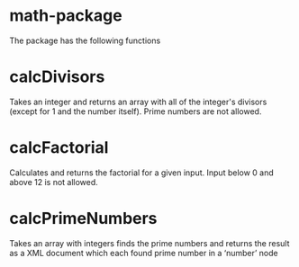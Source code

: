 # math-package

The package has the following functions

# calcDivisors 
Takes an integer and returns an array with all of the integer's divisors (except for 1 and the number itself). Prime numbers are not allowed.

# calcFactorial 
Calculates and returns the factorial for a given input. Input below 0 and above 12 is not allowed.

# calcPrimeNumbers 
Takes an array with integers finds the prime numbers and returns the result as 
a XML document which each found prime number in a ‘number’ node
